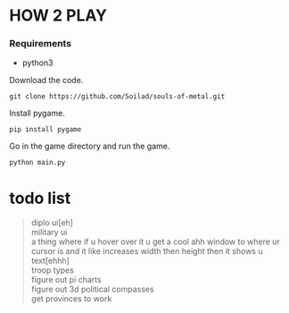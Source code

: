 # HOW 2 PLAY

### Requirements
- python3

Download the code.
```
git clone https://github.com/Soilad/souls-of-metal.git
```
Install pygame.
```
pip install pygame
```
Go in the game directory and run the game.
```
python main.py
```


# todo list
>diplo ui[eh]<br />
>military ui<br />
>a thing where if u hover over it u get a cool ahh window to where ur cursor is and it like increases width then height then it shows u text[ehhh]<br />
>troop types<br />
>figure out pi charts<br />
>figure out 3d political compasses<br />
>get provinces to work<br />


